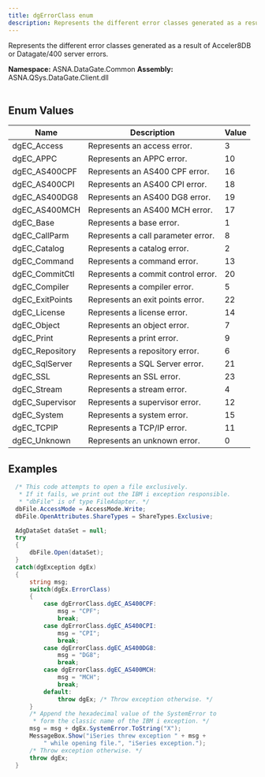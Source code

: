 ```yaml
---
title: dgErrorClass enum
description: Represents the different error classes generated as a result of Acceler8DB or Datagate/400 server errors.
---
```


Represents the different error classes generated as a result of Acceler8DB or Datagate/400 server errors.

**Namespace:** ASNA.DataGate.Common
**Assembly:** ASNA.QSys.DataGate.Client.dll
<br>
<br>

## Enum Values

| Name | Description | Value
| --- | --- | --- 
| dgEC_Access | Represents an access error. | 3 |
| dgEC_APPC | Represents an APPC error. | 10 |
| dgEC_AS400CPF | Represents an AS400 CPF error. | 16 |
| dgEC_AS400CPI | Represents an AS400 CPI error. | 18 |
| dgEC_AS400DG8 | Represents an AS400 DG8 error. | 19 |
| dgEC_AS400MCH | Represents an AS400 MCH error. | 17 |
| dgEC_Base | Represents a base error. | 1 |
| dgEC_CallParm | Represents a call parameter error. | 8 |
| dgEC_Catalog | Represents a catalog error. | 2 |
| dgEC_Command | Represents a command error. | 13 |
| dgEC_CommitCtl | Represents a commit control error. | 20 |
| dgEC_Compiler | Represents a compiler error. | 5 |
| dgEC_ExitPoints | Represents an exit points error. | 22 |
| dgEC_License | Represents a license error. | 14 |
| dgEC_Object | Represents an object error. | 7 |
| dgEC_Print | Represents a print error. | 9 |
| dgEC_Repository | Represents a repository error. | 6 |
| dgEC_SqlServer | Represents a SQL Server error. | 21 |
| dgEC_SSL | Represents an SSL error. | 23 |
| dgEC_Stream | Represents a stream error. | 4 |
| dgEC_Supervisor | Represents a supervisor error. | 12 |
| dgEC_System | Represents a system error. | 15 |
| dgEC_TCPIP | Represents a TCP/IP error. | 11 |
| dgEC_Unknown | Represents an unknown error. | 0 |

## Examples 


```cs 
  /* This code attempts to open a file exclusively. 
   * If it fails, we print out the IBM i exception responsible.
   * "dbFile" is of type FileAdapter. */ 
  dbFile.AccessMode = AccessMode.Write;
  dbFile.OpenAttributes.ShareTypes = ShareTypes.Exclusive;

  AdgDataSet dataSet = null;
  try
  {
      dbFile.Open(dataSet);
  }
  catch(dgException dgEx)
  {
      string msg;
      switch(dgEx.ErrorClass)
      {
          case dgErrorClass.dgEC_AS400CPF:
              msg = "CPF";
              break;
          case dgErrorClass.dgEC_AS400CPI:
              msg = "CPI";
              break;
          case dgErrorClass.dgEC_AS400DG8:
              msg = "DG8";
              break;
          case dgErrorClass.dgEC_AS400MCH:
              msg = "MCH";
              break;
          default:
              throw dgEx; /* Throw exception otherwise. */
      }
      /* Append the hexadecimal value of the SystemError to
       * form the classic name of the IBM i exception. */
      msg = msg + dgEx.SystemError.ToString("X");
      MessageBox.Show("iSeries threw exception " + msg + 
          " while opening file.", "iSeries exception.");
      /* Throw exception otherwise. */
      throw dgEx;
  }
```

